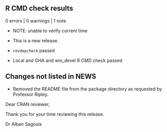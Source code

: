 ## R CMD check results

0 errors | 0 warnings | 1 note

* NOTE: unable to verify current time

* This is a new release.
* `revdepcheck` passed
* Local and GHA and win_devel R CMD check passed

## Changes not listed in NEWS

* Removed the README file from the package directory as requested by Professor Ripley.

Dear CRAN reviewer,

Thank you for your time reviewing this release.

Dr Alban Sagouis
